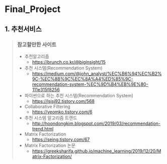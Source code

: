 # Final_Project

## 1. 추천서비스

> ### 참고할만한 사이트
>
> - 추천알고리즘
>   - https://brunch.co.kr/@biginsight/15
> - 추천 시스템(Recommendation System)
>   - https://medium.com/@john_analyst/%EC%B6%94%EC%B2%9C-%EC%8B%9C%EC%8A%A4%ED%85%9C-recommendation-system-%EC%9D%B4%EB%9E%80-111e315f8256
> - 파이썬으로 하는 추천 시스템(Recommendation System)
>   - https://lsjsj92.tistory.com/568
> - Collaborative Filtering
>   - https://yeomko.tistory.com/6
> - 추천 시스템 알고리즘 트렌드
>   - http://hoondongkim.blogspot.com/2019/03/recommendation-trend.html
> - Matrix Factorization
>   - https://seing.tistory.com/67
> - Matrix Factorization 논문
>   - https://greeksharifa.github.io/machine_learning/2019/12/20/Matrix-Factorization/
